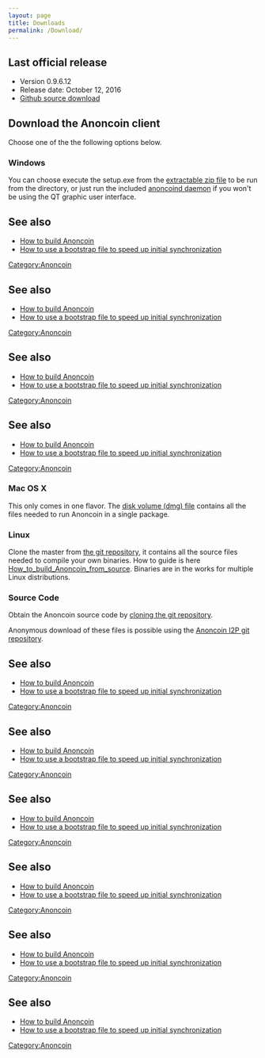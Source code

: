 ```yaml
---
layout: page
title: Downloads
permalink: /Download/
---
```


Last official release
---------------------

-   Version 0.9.6.12
-   Release date: October 12, 2016
-   [Github source download](https://github.com/Anoncoin/anoncoin/releases/tag/v0.9.6.12)

Download the Anoncoin client
----------------------------

Choose one of the the following options below.

### Windows

You can choose execute the setup.exe from the [extractable zip file](https://anoncoin.net/downloads/0.9.6.11/) to be run from the directory, or just run the included [anoncoind daemon](https://anoncoin.net/downloads/0.9.6.11/) if you won't be using the QT graphic user interface.

See also
--------

-   [How to build Anoncoin](/How_to_build_Anoncoin "wikilink")
-   [How to use a bootstrap file to speed up initial synchronization](/How_to_use_a_bootstrap_file_to_speed_up_initial_synchronization "wikilink")

[Category:Anoncoin](/Category:Anoncoin "wikilink")

See also
--------

-   [How to build Anoncoin](/How_to_build_Anoncoin "wikilink")
-   [How to use a bootstrap file to speed up initial synchronization](/How_to_use_a_bootstrap_file_to_speed_up_initial_synchronization "wikilink")

[Category:Anoncoin](/Category:Anoncoin "wikilink")

See also
--------

-   [How to build Anoncoin](/How_to_build_Anoncoin "wikilink")
-   [How to use a bootstrap file to speed up initial synchronization](/How_to_use_a_bootstrap_file_to_speed_up_initial_synchronization "wikilink")

[Category:Anoncoin](/Category:Anoncoin "wikilink")

See also
--------

-   [How to build Anoncoin](/How_to_build_Anoncoin "wikilink")
-   [How to use a bootstrap file to speed up initial synchronization](/How_to_use_a_bootstrap_file_to_speed_up_initial_synchronization "wikilink")

[Category:Anoncoin](/Category:Anoncoin "wikilink")

### Mac OS X

This only comes in one flavor. The [disk volume (dmg) file](https://anoncoin.net/downloads/0.9.6.11/) contains all the files needed to run Anoncoin in a single package.

### Linux

Clone the master from [the git repository](https://github.com/Anoncoin/anoncoin), it contains all the source files needed to compile your own binaries. How to guide is here [How_to_build_Anoncoin_from_source](/How_to_build_Anoncoin_from_source "wikilink"). Binaries are in the works for multiple Linux distributions.

### Source Code

Obtain the Anoncoin source code by [cloning the git repository](https://github.com/Anoncoin/anoncoin).

Anonymous download of these files is possible using the [Anoncoin I2P git repository](http://git.repo.i2p/w/anoncoin.git).

See also
--------

-   [How to build Anoncoin](/How_to_build_Anoncoin "wikilink")
-   [How to use a bootstrap file to speed up initial synchronization](/How_to_use_a_bootstrap_file_to_speed_up_initial_synchronization "wikilink")

[Category:Anoncoin](/Category:Anoncoin "wikilink")

See also
--------

-   [How to build Anoncoin](/How_to_build_Anoncoin "wikilink")
-   [How to use a bootstrap file to speed up initial synchronization](/How_to_use_a_bootstrap_file_to_speed_up_initial_synchronization "wikilink")

[Category:Anoncoin](/Category:Anoncoin "wikilink")

See also
--------

-   [How to build Anoncoin](/How_to_build_Anoncoin "wikilink")
-   [How to use a bootstrap file to speed up initial synchronization](/How_to_use_a_bootstrap_file_to_speed_up_initial_synchronization "wikilink")

[Category:Anoncoin](/Category:Anoncoin "wikilink")

See also
--------

-   [How to build Anoncoin](/How_to_build_Anoncoin "wikilink")
-   [How to use a bootstrap file to speed up initial synchronization](/How_to_use_a_bootstrap_file_to_speed_up_initial_synchronization "wikilink")

[Category:Anoncoin](/Category:Anoncoin "wikilink")

See also
--------

-   [How to build Anoncoin](/How_to_build_Anoncoin "wikilink")
-   [How to use a bootstrap file to speed up initial synchronization](/How_to_use_a_bootstrap_file_to_speed_up_initial_synchronization "wikilink")

[Category:Anoncoin](/Category:Anoncoin "wikilink")

See also
--------

-   [How to build Anoncoin](/How_to_build_Anoncoin "wikilink")
-   [How to use a bootstrap file to speed up initial synchronization](/How_to_use_a_bootstrap_file_to_speed_up_initial_synchronization "wikilink")

[Category:Anoncoin](/Category:Anoncoin "wikilink")